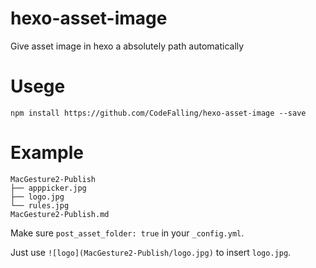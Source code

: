 # hexo-asset-image


Give asset image in hexo a absolutely path automatically

# Usege

```shell
npm install https://github.com/CodeFalling/hexo-asset-image --save
```

# Example

```shell
MacGesture2-Publish
├── apppicker.jpg
├── logo.jpg
└── rules.jpg
MacGesture2-Publish.md
```

Make sure `post_asset_folder: true` in your `_config.yml`.

Just use `![logo](MacGesture2-Publish/logo.jpg)` to insert `logo.jpg`.

